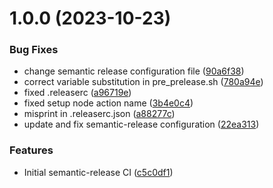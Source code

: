 # 1.0.0 (2023-10-23)


### Bug Fixes

* change semantic release configuration file ([90a6f38](https://github.com/gabb1er/Scala-Test-Project/commit/90a6f3890b5e3ecf77624bc8acdf00afe456372f))
* correct variable substitution in pre_prelease.sh ([780a94e](https://github.com/gabb1er/Scala-Test-Project/commit/780a94e97c4454c2fd77a77e4197a75926652d61))
* fixed .releaserc ([a96719e](https://github.com/gabb1er/Scala-Test-Project/commit/a96719e0f22dafcfb43b62df6c6d38a85245a3c2))
* fixed setup node action name ([3b4e0c4](https://github.com/gabb1er/Scala-Test-Project/commit/3b4e0c44f45b98454ee03032e05aed1a16dbf17b))
* misprint in .releaserc.json ([a88277c](https://github.com/gabb1er/Scala-Test-Project/commit/a88277cc03414a7aba8e5fdd24ed37c1f425016a))
* update and fix semantic-release configuration ([22ea313](https://github.com/gabb1er/Scala-Test-Project/commit/22ea313040f7e07739b5ffb8fa808feaf77d8ac6))


### Features

* Initial semantic-release CI ([c5c0df1](https://github.com/gabb1er/Scala-Test-Project/commit/c5c0df1357a0b7ce8259e4a1117b9bcfbc00ad86))

